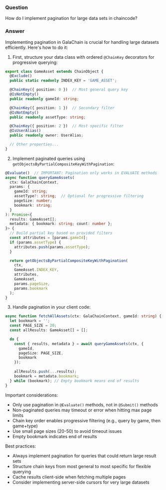### Question


How do I implement pagination for large data sets in chaincode?


### Answer


Implementing pagination in GalaChain is crucial for handling large datasets efficiently. Here's how to do it:

1. First, structure your data class with ordered `@ChainKey` decorators for progressive querying:
```typescript
export class GameAsset extends ChainObject {
  @Exclude()
  public static readonly INDEX_KEY = 'GAME_ASSET';

  @ChainKey({ position: 0 })  // Most general query key
  @IsNotEmpty()
  public readonly gameId: string;

  @ChainKey({ position: 1 })  // Secondary filter
  @IsNotEmpty()
  public readonly assetType: string;

  @ChainKey({ position: 2 })  // Most specific filter
  @IsUserAlias()
  public readonly owner: UserAlias;

  // Other properties...
}
```

2. Implement paginated queries using `getObjectsByPartialCompositeKeyWithPagination`:
```typescript
@Evaluate()  // IMPORTANT: Pagination only works in EVALUATE methods
async function queryGameAssets(
  ctx: GalaChainContext,
  params: {
    gameId: string;
    assetType?: string;  // Optional for progressive filtering
    pageSize: number;
    bookmark: string;
  }
): Promise<{
  results: GameAsset[];
  metadata: { bookmark: string; count: number };
}> {
  // Build partial key based on provided filters
  const attributes = [params.gameId];
  if (params.assetType) {
    attributes.push(params.assetType);
  }

  return getObjectsByPartialCompositeKeyWithPagination(
    ctx,
    GameAsset.INDEX_KEY,
    attributes,
    GameAsset,
    params.pageSize,
    params.bookmark
  );
}
```

3. Handle pagination in your client code:
```typescript
async function fetchAllAssets(ctx: GalaChainContext, gameId: string) {
  let bookmark = '';
  const PAGE_SIZE = 20;
  const allResults: GameAsset[] = [];

  do {
    const { results, metadata } = await queryGameAssets(ctx, {
      gameId,
      pageSize: PAGE_SIZE,
      bookmark
    });
    
    allResults.push(...results);
    bookmark = metadata.bookmark;
  } while (bookmark); // Empty bookmark means end of results
}
```

Important considerations:
- Only use pagination in `@Evaluate()` methods, not in `@Submit()` methods
- Non-paginated queries may timeout or error when hitting max page limits
- Chain key order enables progressive filtering (e.g., query by game, then game+type)
- Use small page sizes (20-50) to avoid timeout issues
- Empty bookmark indicates end of results

Best practices:
- Always implement pagination for queries that could return large result sets
- Structure chain keys from most general to most specific for flexible querying
- Cache results client-side when fetching multiple pages
- Consider implementing server-side cursors for very large datasets